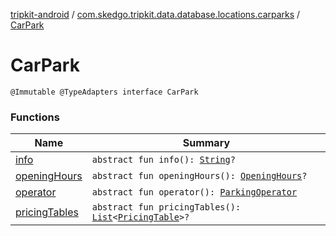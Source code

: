 [tripkit-android](../../index.md) / [com.skedgo.tripkit.data.database.locations.carparks](../index.md) / [CarPark](./index.md)

# CarPark

`@Immutable @TypeAdapters interface CarPark`

### Functions

| Name | Summary |
|---|---|
| [info](info.md) | `abstract fun info(): `[`String`](https://kotlinlang.org/api/latest/jvm/stdlib/kotlin/-string/index.html)`?` |
| [openingHours](opening-hours.md) | `abstract fun openingHours(): `[`OpeningHours`](../-opening-hours/index.md)`?` |
| [operator](operator.md) | `abstract fun operator(): `[`ParkingOperator`](../-parking-operator/index.md) |
| [pricingTables](pricing-tables.md) | `abstract fun pricingTables(): `[`List`](https://kotlinlang.org/api/latest/jvm/stdlib/kotlin.collections/-list/index.html)`<`[`PricingTable`](../-pricing-table/index.md)`>?` |
